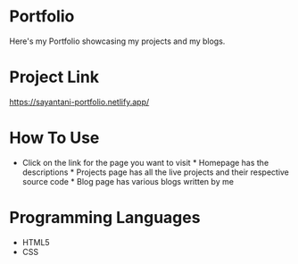 # Portfolio

Here's my Portfolio showcasing my projects and my blogs.

# Project Link

https://sayantani-portfolio.netlify.app/

# How To Use

* Click on the link for the page you want to visit
      * Homepage has the descriptions
      * Projects page has all the live projects and their respective source code
      * Blog page has various blogs written by me

# Programming Languages
 
 * HTML5
 * CSS
